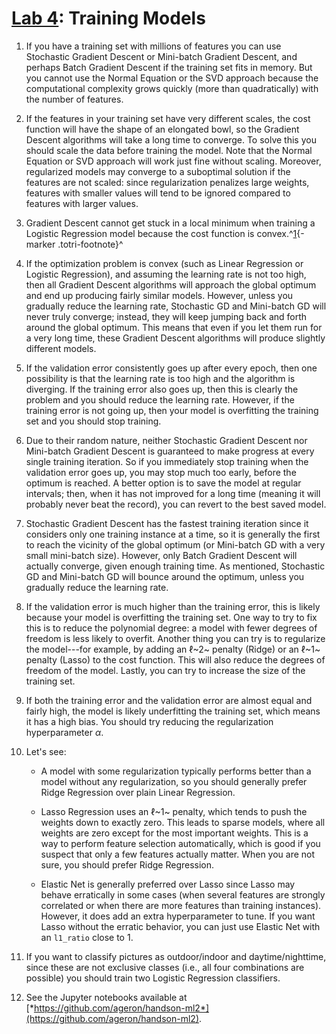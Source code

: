 [Lab 4](https://learning.oreilly.com/library/view/hands-on-machine-learning/9781492032632/ch04.html#linear_models_lab): Training Models
===============================================================================================================================================

1.  If you have a training set with millions of features you can use
    Stochastic Gradient Descent or Mini-batch Gradient Descent, and
    perhaps Batch Gradient Descent if the training set fits in memory.
    But you cannot use the Normal Equation or the SVD approach because
    the computational complexity grows quickly (more than quadratically)
    with the number of features.

2.  If the features in your training set have very different scales, the
    cost function will have the shape of an elongated bowl, so the
    Gradient Descent algorithms will take a long time to converge. To
    solve this you should scale the data before training the model. Note
    that the Normal Equation or SVD approach will work just fine without
    scaling. Moreover, regularized models may converge to a suboptimal
    solution if the features are not scaled: since regularization
    penalizes large weights, features with smaller values will tend to
    be ignored compared to features with larger values.

3.  Gradient Descent cannot get stuck in a local minimum when training a
    Logistic Regression model because the cost function is
    convex.^[1](https://learning.oreilly.com/library/view/hands-on-machine-learning/9781492032632/app01.html){-marker
    .totri-footnote}^

4.  If the optimization problem is convex (such as Linear Regression or
    Logistic Regression), and assuming the learning rate is not too
    high, then all Gradient Descent algorithms will approach the global
    optimum and end up producing fairly similar models. However, unless
    you gradually reduce the learning rate, Stochastic GD and Mini-batch
    GD will never truly converge; instead, they will keep jumping back
    and forth around the global optimum. This means that even if you let
    them run for a very long time, these Gradient Descent algorithms
    will produce slightly different models.

5.  If the validation error consistently goes up after every epoch, then
    one possibility is that the learning rate is too high and the
    algorithm is diverging. If the training error also goes up, then
    this is clearly the problem and you should reduce the learning rate.
    However, if the training error is not going up, then your model is
    overfitting the training set and you should stop training.

6.  Due to their random nature, neither Stochastic Gradient Descent nor
    Mini-batch Gradient Descent is guaranteed to make progress at every
    single training iteration. So if you immediately stop training when
    the validation error goes up, you may stop much too early, before
    the optimum is reached. A better option is to save the model at
    regular intervals; then, when it has not improved for a long time
    (meaning it will probably never beat the record), you can revert to
    the best saved model.

7.  Stochastic Gradient Descent has the fastest training iteration since
    it considers only one training instance at a time, so it is
    generally the first to reach the vicinity of the global optimum (or
    Mini-batch GD with a very small mini-batch size). However, only
    Batch Gradient Descent will actually converge, given enough training
    time. As mentioned, Stochastic GD and Mini-batch GD will bounce
    around the optimum, unless you gradually reduce the learning rate.

8.  If the validation error is much higher than the training error, this
    is likely because your model is overfitting the training set. One
    way to try to fix this is to reduce the polynomial degree: a model
    with fewer degrees of freedom is less likely to overfit. Another
    thing you can try is to regularize the model---for example, by
    adding an ℓ~2~ penalty (Ridge) or an ℓ~1~ penalty (Lasso) to the
    cost function. This will also reduce the degrees of freedom of the
    model. Lastly, you can try to increase the size of the training set.

9.  If both the training error and the validation error are almost equal
    and fairly high, the model is likely underfitting the training set,
    which means it has a high bias. You should try reducing the
    regularization hyperparameter *α*.

10. Let's see:

    -   A model with some regularization typically performs better than
        a model without any regularization, so you should generally
        prefer Ridge Regression over plain Linear Regression.

    -   Lasso Regression uses an ℓ~1~ penalty, which tends to push the
        weights down to exactly zero. This leads to sparse models, where
        all weights are zero except for the most important weights. This
        is a way to perform feature selection automatically, which is
        good if you suspect that only a few features actually matter.
        When you are not sure, you should prefer Ridge Regression.

    -   Elastic Net is generally preferred over Lasso since Lasso may
        behave erratically in some cases (when several features are
        strongly correlated or when there are more features than
        training instances). However, it does add an extra
        hyperparameter to tune. If you want Lasso without the erratic
        behavior, you can just use Elastic Net with an `l1_ratio` close
        to 1.

11. If you want to classify pictures as outdoor/indoor and
    daytime/nighttime, since these are not exclusive classes (i.e., all
    four combinations are possible) you should train two Logistic
    Regression classifiers.

12. See the Jupyter notebooks available at
    [*https://github.com/ageron/handson-ml2*](https://github.com/ageron/handson-ml2).

